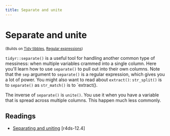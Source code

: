 ```yaml
---
title: Separate and unite
---
```


<!-- Generated automatically from separate-unite.yml. Do not edit by hand -->

# Separate and unite
<small>(Builds on [Tidy tibbles](tidy-tibbles.md), [Regular expressions](regexps.md))</small>

`tidyr::separate()` is a useful tool for handling another common type of
messiness: when multiple variables crammed into a single column.
Here you'll learn how to use `separate()` to pull out into their own columns.
Note that the `sep` argument to `separate()` is a regular expression,
which gives you a lot of power. You might also want to read about
`extract()`: `str_split()` is to `separate()` as `str_match()` is to
`extract().

The inverse of `separate()` is `unite()`. You use it when you have a variable
that is spread across multiple columns. This happen much less commonly.

## Readings

  * [Separating and uniting](http://r4ds.had.co.nz/tidy-data.html#separating-and-uniting) [r4ds-12.4]




